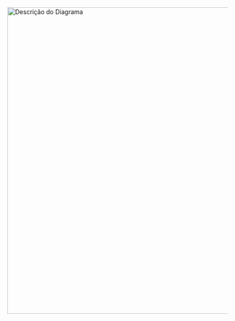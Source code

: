 <img src="https://uml.planttext.com/plantuml/png/ZLHDIyGm4BqN-X_AdlnWHQyYeYY81q4Mz5h69Aq3QQPE4WK__hkpkztMPhjgJ-sRcJTlNYQzy04unCRcMPuf2zuN3pu28nKVULR8SnYzOGUDEIryO7Hr1rV8FfGJ0I6Pn4q3Q1Ei0VbIqKA21sDDHIwb2DXI6TVwab0hqj-8zG1_3IDTskY6WQuMDuP1f5IM87IWYknfilYUgJBU4_S4shHYcapemdJ9DNg5hKK7VOsZBKCKQQpJEHHm3UKpiSmehg0BlNtI3YRRFK8DT-GmaDJyrX6rS6252ZJnJ_AMJSdc9Q8N4fzKoOg4c88jmpkLwBoI0mIPGaCm8rMtcrYl2FNFdfEqmWAb0gTHtYB3cZTWOxg4Lx0Iugl5tlvfyKHaHpqNfaRXesqtnhsN_leoC3o1VGODVhmCAnNSSMr6MqKw4BZliDJnIgWx7PlRS_Ovdw_tBi7wTLfchnTpTZ8hvlFpOdPyT7Gm6upBiy73BhPAa_JHaU_WsJ8ZpyQRydV-iFj9Rj9_Pzvm4tv9-h_Gap5ZdbqOf-NlzGq0" alt="Descrição do Diagrama" width="700">
